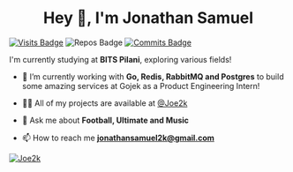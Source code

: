 <h1 align="center">Hey 👋, I'm Jonathan Samuel</h1>

[![Visits Badge](https://badges.pufler.dev/visits/Joe2k/Joe2k?color=red&style=for-the-badge)](https://github.com/Joe2k/Joe2k?color=blue)
![Repos Badge](https://badges.pufler.dev/repos/Joe2k?color=green&style=for-the-badge)
[![Commits Badge](https://badges.pufler.dev/commits/monthly/Joe2k?color=blue&style=for-the-badge)](https://badges.pufler.dev)

I'm currently studying at **BITS Pilani**, exploring various fields!
<br/>
<!-- <img align="right" height="225" src="004b173f6e3d6843df10114e087f30a8.gif"> -->

- 🌱 I’m currently working with **Go, Redis, RabbitMQ and Postgres** to build some amazing services at Gojek as a Product Engineering Intern!

- 👨‍💻 All of my projects are available at [@Joe2k](https://github.com/Joe2k)

- 💬 Ask me about **Football, Ultimate and Music**

- 📫 How to reach me **jonathansamuel2k@gmail.com**

<a href="https://github.com/anuraghazra/github-readme-stats">
  <img align="center" src="https://github-readme-stats.vercel.app/api?username=Joe2k&show_icons=true&locale=en" alt="Joe2k" />
</a>

<!-- <a href="https://github.com/anuraghazra/github-readme-stats">  -->
<!--   <img align="center" src="https://github-readme-stats.vercel.app/api/wakatime?username=Joe2k" alt="Joe2k" /> -->
<!-- </a> -->
